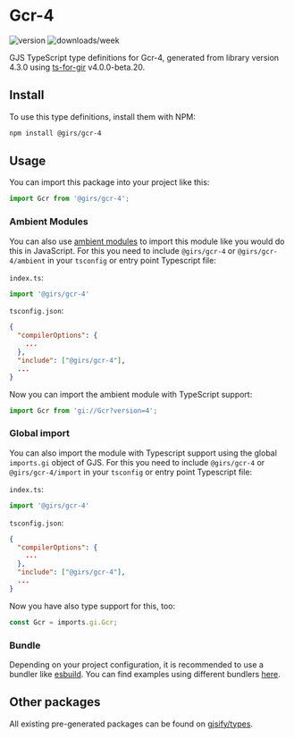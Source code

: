 
# Gcr-4

![version](https://img.shields.io/npm/v/@girs/gcr-4)
![downloads/week](https://img.shields.io/npm/dw/@girs/gcr-4)


GJS TypeScript type definitions for Gcr-4, generated from library version 4.3.0 using [ts-for-gir](https://github.com/gjsify/ts-for-gir) v4.0.0-beta.20.


## Install

To use this type definitions, install them with NPM:
```bash
npm install @girs/gcr-4
```

## Usage

You can import this package into your project like this:
```ts
import Gcr from '@girs/gcr-4';
```

### Ambient Modules

You can also use [ambient modules](https://github.com/gjsify/ts-for-gir/tree/main/packages/cli#ambient-modules) to import this module like you would do this in JavaScript.
For this you need to include `@girs/gcr-4` or `@girs/gcr-4/ambient` in your `tsconfig` or entry point Typescript file:

`index.ts`:
```ts
import '@girs/gcr-4'
```

`tsconfig.json`:
```json
{
  "compilerOptions": {
    ...
  },
  "include": ["@girs/gcr-4"],
  ...
}
```

Now you can import the ambient module with TypeScript support: 

```ts
import Gcr from 'gi://Gcr?version=4';
```

### Global import

You can also import the module with Typescript support using the global `imports.gi` object of GJS.
For this you need to include `@girs/gcr-4` or `@girs/gcr-4/import` in your `tsconfig` or entry point Typescript file:

`index.ts`:
```ts
import '@girs/gcr-4'
```

`tsconfig.json`:
```json
{
  "compilerOptions": {
    ...
  },
  "include": ["@girs/gcr-4"],
  ...
}
```

Now you have also type support for this, too:

```ts
const Gcr = imports.gi.Gcr;
```

### Bundle

Depending on your project configuration, it is recommended to use a bundler like [esbuild](https://esbuild.github.io/). You can find examples using different bundlers [here](https://github.com/gjsify/ts-for-gir/tree/main/examples).

## Other packages

All existing pre-generated packages can be found on [gjsify/types](https://github.com/gjsify/types).

